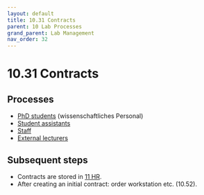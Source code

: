 ```yaml
---
layout: default
title: 10.31 Contracts
parent: 10 Lab Processes
grand_parent: Lab Management
nav_order: 32
---
```


# 10.31 Contracts

## Processes

- [PhD students](10.31.contracts_phd.html) (wissenschaftliches Personal)
- [Student assistants](10.31.contracts_sa.html)
- [Staff](10.31.contracts_staff.html)
- [External lecturers](10.31.contracts_ext_lect.html)

## Subsequent steps

- Contracts are stored in [11 HR](../11_hr.html).
- After creating an initial contract: order workstation etc. (10.52).
